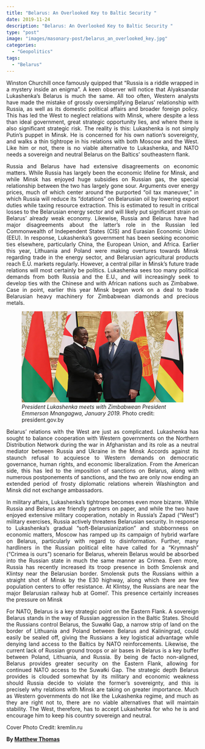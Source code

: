 ```yaml
---
title: "Belarus: An Overlooked Key to Baltic Security "
date: 2019-11-24
description: "Belarus: An Overlooked Key to Baltic Security "
type: "post"
image: "images/masonary-post/belarus_an_overlooked_key.jpg"
categories: 
  - "Geopolitics"
tags:
  - "Belarus"
---
```


<p align="justify">
Winston Churchill once famously quipped that “Russia is a riddle wrapped in a mystery inside an enigma”. A keen observer will notice that Alyaksandar Lukashenka’s Belarus is much the same. All too often, Western analysts have made the mistake of grossly oversimplifying Belarus’ relationship with Russia, as well as its domestic political affairs and broader foreign policy. This has led the West to neglect relations with Minsk, where despite a less than ideal government, great strategic opportunity lies, and where there is also significant strategic risk. The reality is this: Lukashenka is not simply Putin’s puppet in Minsk. He is concerned for his own nation’s sovereignty, and walks a thin tightrope in his relations with both Moscow and the West. Like him or not, there is no viable alternative to Lukashenka, and NATO needs a sovereign and neutral Belarus on the Baltics’ southeastern flank. 
</p>
<p align="justify">
Russia and Belarus have had extensive disagreements on economic matters. While Russia has largely been the economic lifeline for Minsk, and while Minsk has enjoyed huge subsidies on Russian gas, the special relationship between the two has largely gone sour. Arguments over energy prices, much of which center around the purported “oil tax maneuver,” in which Russia will reduce its “dotations” on Belarusian oil by lowering export duties while taxing resource extraction. This is estimated to result in critical losses to the Belarusian energy sector and will likely put significant strain on Belarus’ already weak economy. Likewise, Russia and Belarus have had major disagreements about the latter’s role in the Russian led Commonwealth of Independent States (CIS) and Eurasian Economic Union (EEU). In response, Lukashenka’s government has been seeking economic ties elsewhere, particularly China, the European Union, and Africa. Earlier this year, Lithuania and Poland were making overtures towards Minsk regarding trade in the energy sector, and Belarusian agricultural products reach E.U. markets regularly. However, a central pillar in Minsk’s future trade relations will most certainly be politics. Lukashenka sees too many political demands from both Russia and the E.U., and will increasingly seek to develop ties with the Chinese and with African nations such as Zimbabwe. Case in point, earlier this year Minsk began work on a deal to trade Belarusian heavy machinery for Zimbabwean diamonds and precious metals. 
</p>
<figure>
  <img src="../images/masonary-post/belarus_an_overlooked_key-1.jpg" alt="missing">
  <figcaption><i>President Lukashenka meets with Zimbabwean President Emmerson Mnangagwa, January 2019. </i> Photo credit: president.gov.by</figcaption>
</figure>
<p align="justify">
Belarus’ relations with the West are just as complicated. Lukashenka has sought to balance cooperation with Western governments on the Northern Distribution Network during the war in Afghanistan and its role as a neutral mediator between Russia and Ukraine in the Minsk Accords against its staunch refusal to acquiesce to Western demands on democratic governance, human rights, and economic liberalization. From the American side, this has led to the imposition of sanctions on Belarus, along with numerous postponements of sanctions, and the two are only now ending an extended period of frosty diplomatic relations wherein Washington and Minsk did not exchange ambassadors. 
</p>
<p align="justify">
In military affairs, Lukashenka’s tightrope becomes even more bizarre. While Russia and Belarus are friendly partners on paper, and while the two have enjoyed extensive military cooperation, notably in Russia’s Zapad (“West”) military exercises, Russia actively threatens Belarusian security. In response to Lukashenka’s gradual “soft-Belarusianization” and stubbornness on economic matters, Moscow has ramped up its campaign of hybrid warfare on Belarus, particularly with regard to disinformation. Further, many hardliners in the Russian political elite have called for a “Krymnash” (“Crimea is ours”) scenario for Belarus, wherein Belarus would be absorbed into the Russian state in much the same manner as Crimea. Even more, Russia has recently increased its troop presence in both Smolensk and Klintsy near the Belarusian border. Smolensk puts the Russians within a straight shot of Minsk by the E30 highway, along which there are few population centers to offer resistance. At Klintsy, the Russians are near the major Belarusian railway hub at Gomel’. This presence certainly increases the pressure on Minsk
</p>
<p align="justify">
For NATO, Belarus is a key strategic point on the Eastern Flank. A sovereign Belarus stands in the way of Russian aggression in the Baltic States. Should the Russians control Belarus, the Suwałki Gap, a narrow strip of land on the border of Lithuania and Poland between Belarus and Kaliningrad, could easily be sealed off, giving the Russians a key logistical advantage while denying land access to the Baltics by NATO reinforcements. Likewise, the current lack of Russian ground troops or air bases in Belarus is a key buffer between Poland, Lithuania, and Russia. By being de facto non-aligned, Belarus provides greater security on the Eastern Flank, allowing for continued NATO access to the Suwałki Gap. The strategic depth Belarus provides is clouded somewhat by its military and economic weakness should Russia decide to violate the former’s sovereignty, and this is precisely why relations with Minsk are taking on greater importance. Much as Western governments do not like the Lukashenka regime, and much as they are right not to, there are no viable alternatives that will maintain stability. The West, therefore, has to accept Lukashenka for who he is and encourage him to keep his country sovereign and neutral. 
</p>

Cover Photo Credit: kremlin.ru

**By [Matthew Thomas](../meet_the_team)**

